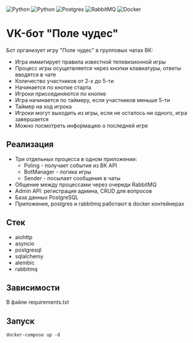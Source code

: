 ![Python](https://img.shields.io/badge/python-3670A0?style=for-the-badge&logo=python&logoColor=ffdd54)
![Python](https://img.shields.io/badge/AIOHTTP-7B68EE?style=for-the-badge&logo=aiohttp&logoColor=black)
![Postgres](https://img.shields.io/badge/postgres-%23316192.svg?style=for-the-badge&logo=postgresql&logoColor=white)
![RabbitMQ](https://img.shields.io/badge/Rabbitmq-FF6600?style=for-the-badge&logo=rabbitmq&logoColor=white)
![Docker](https://img.shields.io/badge/docker-%230db7ed.svg?style=for-the-badge&logo=docker&logoColor=white)
# VK-бот "Поле чудес"

Бот организует игру "Поле чудес" в групповых чатах ВК:
- Игра иммитирует правила известной телевизионной игры
- Процесс игры осущетвляется через кнопки клавиатуры, ответы вводятся в чате
- Количество участников от 2-х до 5-ти
- Начинается по кнопке старта
- Игроки присоединяются по кнопке
- Игра начинается по таймеру, если участников меньше 5-ти
- Таймер на ход игрока
- Игроки могут выходить из игры, если не осталось ни одного, игра завершается
- Можно посмотреть информацию о последней игре

## Реализация
- Три отдельных процесса в одном приложении:
  - Poling - получает события из ВК API
  - BotManager - логика игры
  - Sender - посылает сообщения в чаты
- Общение между процессами через очереди RabbitMQ
- Admin API: регистрация админа, CRUD для вопросов
- База данных PostgreSQL
- Приложение, postgres и rabbitmq работают в docker контейнерах

## Стек
- aiohttp
- asyncio
- postgresql
- sqlalchemy
- alembic
- rabbitmq

## Зависимости
В файле requirements.txt

## Запуск
`docker-compose up -d`





